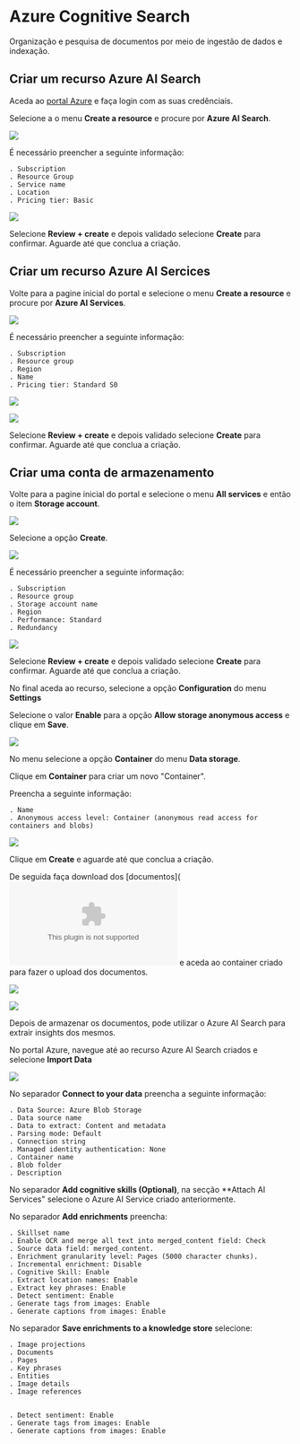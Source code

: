 
# Azure Cognitive Search

Organização e pesquisa de documentos por meio de ingestão de dados e indexação.


## Criar um recurso Azure AI Search

Aceda ao [portal Azure](https://portal.azure.com) e faça login com as suas credênciais.

Selecione a o menu **Create a resource** e procure por **Azure AI Search**.

![](https://github.com/vicalmeida/MLearnAI900Lab4/blob/main/images/img1.png)

É necessário preencher a seguinte informação:

	. Subscription
	. Resource Group
	. Service name
	. Location 
	. Pricing tier: Basic

![](https://github.com/vicalmeida/MLearnAI900Lab4/blob/main/images/img2.png)

Selecione **Review + create** e depois validado selecione **Create** para confirmar. Aguarde até que conclua a criação.


## Criar um recurso Azure AI Sercices

Volte para a pagine inicial do portal e selecione o menu **Create a resource** e procure por **Azure AI Services**.

![](https://github.com/vicalmeida/MLearnAI900Lab4/blob/main/images/img1.JPG)

É necessário preencher a seguinte informação:

	. Subscription
	. Resource group
	. Region 
	. Name 
	. Pricing tier: Standard S0

![](https://github.com/vicalmeida/MLearnAI900Lab4/blob/main/images/img2.JPG)  

![](https://github.com/vicalmeida/MLearnAI900Lab4/blob/main/images/img3.JPG)  

Selecione **Review + create** e depois validado selecione **Create** para confirmar. Aguarde até que conclua a criação.


## Criar uma conta de armazenamento

Volte para a pagine inicial do portal e selecione o menu **All services** e então o item **Storage account**.

![](https://github.com/vicalmeida/MLearnAI900Lab4/blob/main/images/img3.png)  

Selecione a opção **Create**.

![](https://github.com/vicalmeida/MLearnAI900Lab4/blob/main/images/img4.png)  

É necessário preencher a seguinte informação:

	. Subscription
	. Resource group
	. Storage account name 
	. Region 
	. Performance: Standard
	. Redundancy

![](https://github.com/vicalmeida/MLearnAI900Lab4/blob/main/images/img5.png)  

Selecione **Review + create** e depois validado selecione **Create** para confirmar. Aguarde até que conclua a criação.

No final aceda ao recurso, selecione a opção **Configuration** do menu **Settings**

Selecione o valor **Enable** para a opção **Allow storage anonymous access** e clique em **Save**.

![](https://github.com/vicalmeida/MLearnAI900Lab4/blob/main/images/img6.png)  

No menu selecione a opção **Container** do menu **Data storage**. 

Clique em **Container** para criar um novo "Container".

Preencha a seguinte informação:

	. Name
	. Anonymous access level: Container (anonymous read access for containers and blobs)

![](https://github.com/vicalmeida/MLearnAI900Lab4/blob/main/images/img7.png)  

Clique em **Create** e aguarde até que conclua a criação.

De seguida faça download dos [documentos](![](https://github.com/vicalmeida/MLearnAI900Lab4/blob/main/images/reviews.zip) e aceda ao container criado para fazer o upload dos documentos.

![](https://github.com/vicalmeida/MLearnAI900Lab4/blob/main/images/img8.png)  

![](https://github.com/vicalmeida/MLearnAI900Lab4/blob/main/images/img9.png)  


Depois de armazenar os documentos, pode utilizar o Azure AI Search para extrair insights dos mesmos. 

No portal Azure, navegue até ao recurso Azure AI Search criados e selecione **Import Data**

![](https://github.com/vicalmeida/MLearnAI900Lab4/blob/main/images/img10.png)  

No separador **Connect to your data** preencha a seguinte informação:

	. Data Source: Azure Blob Storage
	. Data source name
	. Data to extract: Content and metadata
	. Parsing mode: Default
	. Connection string
	. Managed identity authentication: None
	. Container name
	. Blob folder
	. Description

No separador **Add cognitive skills (Optional)**, na secção **Attach AI Services" selecione o Azure AI Service criado anteriormente.

No separador **Add enrichments** preencha:

	. Skillset name
	. Enable OCR and merge all text into merged_content field: Check
	. Source data field: merged_content.
	. Enrichment granularity level: Pages (5000 character chunks).
	. Incremental enrichment: Disable
	. Cognitive Skill: Enable
	. Extract location names: Enable
	. Extract key phrases: Enable
	. Detect sentiment: Enable
	. Generate tags from images: Enable
	. Generate captions from images: Enable

No separador **Save enrichments to a knowledge store** selecione:

	. Image projections
	. Documents
	. Pages
	. Key phrases
	. Entities
	. Image details
	. Image references

	 
	. Detect sentiment: Enable
	. Generate tags from images: Enable
	. Generate captions from images: Enable
